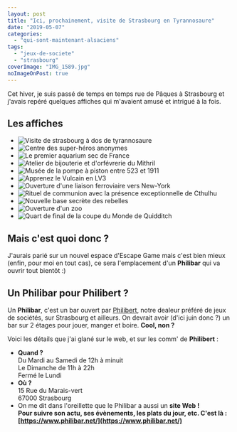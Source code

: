 ```yaml
---
layout: post
title: "Ici, prochainement, visite de Strasbourg en Tyrannosaure"
date: "2019-05-07"
categories: 
  - "qui-sont-maintenant-alsaciens"
tags: 
  - "jeux-de-societe"
  - "strasbourg"
coverImage: "IMG_1589.jpg"
noImageOnPost: true
---
```


Cet hiver, je suis passé de temps en temps rue de Pâques à Strasbourg et j'avais repéré quelques affiches qui m'avaient amusé et intrigué à la fois.

## Les affiches

<div id="jardin-slider" class="splide">
<div class="splide__track">
<ul class="splide__list">
<li class="splide__slide"><img src="/images/IMG_1589.jpg" alt="Visite de strasbourg à dos de tyrannosaure"></li>
<li class="splide__slide"><img src="/images/IMG_1588.jpg" alt="Centre des super-héros anonymes"></li>
<li class="splide__slide"><img src="/images/IMG_1587.jpg" alt="Le premier aquarium sec de France"></li>
<li class="splide__slide"><img src="/images/IMG_1586.jpg" alt="Atelier de bijouterie et d'orfévrerie du Mithril"></li>
<li class="splide__slide"><img src="/images/IMG_1585.jpg" alt="Musée de la pompe à piston entre 523 et 1911"></li>
<li class="splide__slide"><img src="/images/IMG_1584.jpg" alt="Apprenez le Vulcain en LV3"></li>
<li class="splide__slide"><img src="/images/IMG_1583.jpg" alt="Ouverture d'une liaison ferroviaire vers New-York"></li>
<li class="splide__slide"><img src="/images/IMG_1582.jpg" alt="Rituel de communion avec la présence exceptionnelle de Cthulhu"></li>
<li class="splide__slide"><img src="/images/IMG_1581.jpg" alt="Nouvelle base secrète des rebelles"></li>
<li class="splide__slide"><img src="/images/IMG_1580.jpg" alt="Ouverture d'un zoo"></li>
<li class="splide__slide"><img src="/images/IMG_1579.jpg" alt="Quart de final de la coupe du Monde de Quidditch"></li>
</ul>
</div>
</div>

## Mais c'est quoi donc ?

J'aurais parié sur un nouvel espace d'Escape Game mais c'est bien mieux (enfin, pour moi en tout cas), ce sera l'emplacement d'un **Philibar** qui va ouvrir tout bientôt :)

## Un Philibar pour Philibert ?

Un **Philibar**, c'est un bar ouvert par [Philibert](https://www.philibertnet.com/fr/), notre dealeur préféré de jeux de sociétés, sur Strasbourg et ailleurs. On devrait avoir (d'ici juin donc ?) un bar sur 2 étages pour jouer, manger et boire. **Cool, non ?**

Voici les détails que j'ai glané sur le web, et sur les comm' de **Philibert** :

- **Quand ?**  
    Du Mardi au Samedi de 12h à minuit  
    Le Dimanche de 11h à 22h  
    Fermé le Lundi
- **Où ?**  
    15 Rue du Marais-vert  
    67000 Strasbourg
- On me dit dans l'oreillette que le Philibar a aussi un **site Web !  
    Pour suivre son actu, ses évènements, les plats du jour, etc. C'est là : [https://www.philibar.net/](https://www.philibar.net/)**
